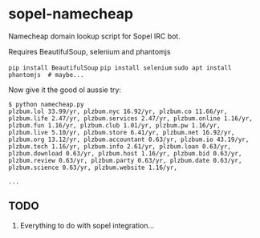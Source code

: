 # sopel-namecheap

Namecheap domain lookup script for Sopel IRC bot.

Requires BeautifulSoup, selenium and phantomjs

`pip install BeautifulSoup`
`pip install selenium`
`sudo apt install phantomjs  # maybe...`


Now give it the good ol aussie try:

```
$ python namecheap.py
plzbum.lol 33.99/yr, plzbum.nyc 16.92/yr, plzbum.co 11.66/yr, plzbum.life 2.47/yr, plzbum.services 2.47/yr, plzbum.online 1.16/yr, plzbum.fun 1.16/yr, plzbum.club 1.01/yr, plzbum.pw 1.16/yr, plzbum.live 5.10/yr, plzbum.store 6.41/yr, plzbum.net 16.92/yr, plzbum.org 13.12/yr, plzbum.accountant 0.63/yr, plzbum.io 43.19/yr, plzbum.tech 1.16/yr, plzbum.info 2.61/yr, plzbum.loan 0.63/yr, plzbum.download 0.63/yr, plzbum.host 1.16/yr, plzbum.bid 0.63/yr, plzbum.review 0.63/yr, plzbum.party 0.63/yr, plzbum.date 0.63/yr, plzbum.science 0.63/yr, plzbum.website 1.16/yr,

...
```

## TODO

1. Everything to do with sopel integration...
